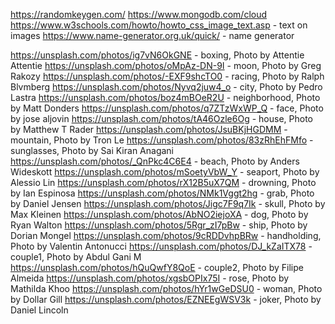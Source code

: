 https://randomkeygen.com/
https://www.mongodb.com/cloud
https://www.w3schools.com/howto/howto_css_image_text.asp - text on images
https://www.name-generator.org.uk/quick/ - name generator

https://unsplash.com/photos/ig7vN6OkGNE - boxing, Photo by Attentie Attentie
https://unsplash.com/photos/oMpAz-DN-9I - moon, Photo by Greg Rakozy 
https://unsplash.com/photos/-EXF9shcTO0 - racing, Photo by Ralph Blvmberg
https://unsplash.com/photos/Nyvq2juw4_o - city, Photo by Pedro Lastra
https://unsplash.com/photos/boz4mBOeR2U - neighborhood, Photo by Matt Donders 
https://unsplash.com/photos/q7ZTzWxWP_Q - face, Photo by jose aljovin
https://unsplash.com/photos/tA46Ozle6Og - house, Photo by Matthew T Rader
https://unsplash.com/photos/JsuBKjHGDMM - mountain, Photo by Tron Le
https://unsplash.com/photos/83zRhEhFMfo - sunglasses, Photo by Sai Kiran Anagani
https://unsplash.com/photos/_QnPkc4C6E4 - beach, Photo by Anders Wideskott
https://unsplash.com/photos/mSoetyVbW_Y - seaport, Photo by Alessio Lin 
https://unsplash.com/photos/rX12B5uX7QM - drowning, Photo by Ian Espinosa 
https://unsplash.com/photos/NMk1Vggt2hg - grab, Photo by Daniel Jensen
https://unsplash.com/photos/Jigc7F9q7Ik - skull, Photo by Max Kleinen
https://unsplash.com/photos/AbNO2iejoXA - dog, Photo by Ryan Walton
https://unsplash.com/photos/5Rgr_zI7pBw - ship, Photo by Dorian Mongel 
https://unsplash.com/photos/9cRDDvhpBRw - handholding, Photo by Valentin Antonucci 
https://unsplash.com/photos/DJ_kZaITX78 - couple1, Photo by Abdul Gani M
https://unsplash.com/photos/hQuQwfY8QoE - couple2, Photo by Filipe Almeida
https://unsplash.com/photos/xgsbOPIx75I - rose, Photo by Mathilda Khoo
https://unsplash.com/photos/hYr1wGeDSU0 - woman, Photo by Dollar Gill
https://unsplash.com/photos/EZNEEgWSV3k - joker, Photo by Daniel Lincoln 